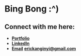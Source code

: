 # Bing Bong :^)

## Connect with me here:
- **[Portfolio](https://eric-yi.netlify.app/)**
- **[LinkedIn](https://www.linkedin.com/in/eric-kangin-yi/)**
- **[Email](mailto:erickanginyi@gmail.com)** **erickanginyi@gmail.com**
<!-- 👋 -->

<!--
**Kanginyi/Kanginyi** is a ✨ _special_ ✨ repository because its `README.md` (this file) appears on your GitHub profile.

Here are some ideas to get you started:

- 🔭 I’m currently working on ...
- 🌱 I’m currently learning ...
- 👯 I’m looking to collaborate on ...
- 🤔 I’m looking for help with ...
- 💬 Ask me about ...
- 📫 How to reach me: ...
- 😄 Pronouns: ...
- ⚡ Fun fact: ...
-->
